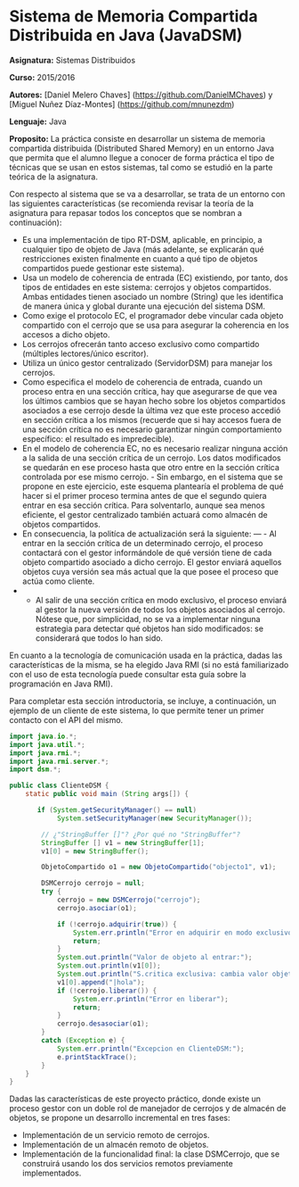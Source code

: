 # Sistema de Memoria Compartida Distribuida en Java (JavaDSM)

**Asignatura:** Sistemas Distribuidos

**Curso:** 2015/2016

**Autores:** [Daniel Melero Chaves] (https://github.com/DanielMChaves) y [Miguel Nuñez Díaz-Montes] (https://github.com/mnunezdm)

**Lenguaje:** Java

**Proposito:** La práctica consiste en desarrollar un sistema de memoria compartida distribuida (Distributed Shared Memory) en un entorno Java que permita que el alumno llegue a conocer de forma práctica el tipo de técnicas que se usan en estos sistemas, tal como se estudió en la parte teórica de la asignatura.

Con respecto al sistema que se va a desarrollar, se trata de un entorno con las siguientes características (se recomienda revisar la teoría de la asignatura para repasar todos los conceptos que se nombran a continuación):

- Es una implementación de tipo RT-DSM, aplicable, en principio, a cualquier tipo de objeto de Java (más adelante, se explicarán qué restricciones existen finalmente en cuanto a qué tipo de objetos compartidos puede gestionar este sistema).
- Usa un modelo de coherencia de entrada (EC) existiendo, por tanto, dos tipos de entidades en este sistema: cerrojos y objetos compartidos. Ambas entidades tienen asociado un nombre (String) que les identifica de manera única y global durante una ejecución del sistema DSM.
- Como exige el protocolo EC, el programador debe vincular cada objeto compartido con el cerrojo que se usa para asegurar la coherencia en los accesos a dicho objeto.
- Los cerrojos ofrecerán tanto acceso exclusivo como compartido (múltiples lectores/único escritor).
- Utiliza un único gestor centralizado (ServidorDSM) para manejar los cerrojos.
- Como especifica el modelo de coherencia de entrada, cuando un proceso entra en una sección crítica, hay que asegurarse de que vea los últimos cambios que se hayan hecho sobre los objetos compartidos asociados a ese cerrojo desde la última vez que este proceso accedió en sección crítica a los mismos (recuerde que si hay accesos fuera de una sección crítica no es necesario garantizar ningún comportamiento específico: el resultado es impredecible).
- En el modelo de coherencia EC, no es necesario realizar ninguna acción a la salida de una sección crítica de un cerrojo. Los datos modificados se quedarán en ese proceso hasta que otro entre en la sección crítica controlada por ese mismo cerrojo. - Sin embargo, en el sistema que se propone en este ejercicio, este esquema plantearía el problema de qué hacer si el primer proceso termina antes de que el segundo quiera entrar en esa sección crítica. Para solventarlo, aunque sea menos eficiente, el gestor centralizado también actuará como almacén de objetos compartidos.
- En consecuencia, la politíca de actualización será la siguiente:
— - Al entrar en la sección crítica de un determinado cerrojo, el proceso contactará con el gestor informándole de qué versión tiene de cada objeto compartido asociado a dicho cerrojo. El gestor enviará aquellos objetos cuya versión sea más actual que la que posee el proceso que actúa como cliente.
- - Al salir de una sección crítica en modo exclusivo, el proceso enviará al gestor la nueva versión de todos los objetos asociados al cerrojo. Nótese que, por simplicidad, no se va a implementar ninguna estrategia para detectar qué objetos han sido modificados: se considerará que todos lo han sido.

En cuanto a la tecnología de comunicación usada en la práctica, dadas las características de la misma, se ha elegido Java RMI (si no está familiarizado con el uso de esta tecnología puede consultar esta guía sobre la programación en Java RMI).

Para completar esta sección introductoria, se incluye, a continuación, un ejemplo de un cliente de este sistema, lo que permite tener un primer contacto con el API del mismo.

```java
import java.io.*;
import java.util.*;
import java.rmi.*;
import java.rmi.server.*;
import dsm.*;

public class ClienteDSM {
    static public void main (String args[]) {

       if (System.getSecurityManager() == null)
            System.setSecurityManager(new SecurityManager());

        // ¿"StringBuffer []"? ¿Por qué no "StringBuffer"?
        StringBuffer [] v1 = new StringBuffer[1];
        v1[0] = new StringBuffer();

        ObjetoCompartido o1 = new ObjetoCompartido("objecto1", v1);

        DSMCerrojo cerrojo = null;
        try {
            cerrojo = new DSMCerrojo("cerrojo");
            cerrojo.asociar(o1);

            if (!cerrojo.adquirir(true)) {
                System.err.println("Error en adquirir en modo exclusivo");
                return;
            }
            System.out.println("Valor de objeto al entrar:");
            System.out.println(v1[0]);
            System.out.println("S.critica exclusiva: cambia valor objetos");
            v1[0].append("|hola");
            if (!cerrojo.liberar()) {
                System.err.println("Error en liberar");
                return;
            }
            cerrojo.desasociar(o1);
        }
        catch (Exception e) {
            System.err.println("Excepcion en ClienteDSM:");
            e.printStackTrace();
        }
    }
}
```

Dadas las características de este proyecto práctico, donde existe un proceso gestor con un doble rol de manejador de cerrojos y de almacén de objetos, se propone un desarrollo incremental en tres fases:

- Implementación de un servicio remoto de cerrojos.
- Implementación de un almacén remoto de objetos.
- Implementación de la funcionalidad final: la clase DSMCerrojo, que se construirá usando los dos servicios remotos previamente implementados.

